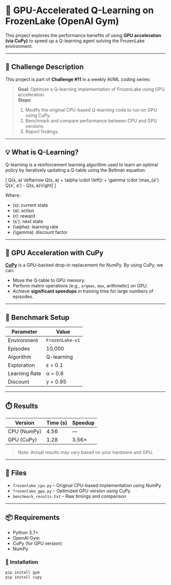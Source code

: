 # 🧊 GPU-Accelerated Q-Learning on FrozenLake (OpenAI Gym)

This project explores the performance benefits of using **GPU acceleration (via CuPy)** to speed up a Q-learning agent solving the FrozenLake environment.

---

## 📌 Challenge Description

This project is part of **Challenge #11** in a weekly AI/ML coding series:

> **Goal**: Optimize a Q-learning implementation of FrozenLake using GPU acceleration.  
> **Steps**:
> 1. Modify the original CPU-based Q-learning code to run on GPU using CuPy.
> 2. Benchmark and compare performance between CPU and GPU versions.
> 3. Report findings.

---

## 💡 What is Q-Learning?

Q-learning is a reinforcement learning algorithm used to learn an optimal policy by iteratively updating a Q-table using the Bellman equation:

\[
Q(s, a) \leftarrow Q(s, a) + \alpha \cdot \left[r + \gamma \cdot \max_{a'} Q(s', a') - Q(s, a)\right]
\]

Where:
- \(s\): current state
- \(a\): action
- \(r\): reward
- \(s'\): next state
- \(\alpha\): learning rate
- \(\gamma\): discount factor

---

## 🚀 GPU Acceleration with CuPy

[**CuPy**](https://cupy.dev/) is a GPU-backed drop-in replacement for NumPy. By using CuPy, we can:
- Move the Q-table to GPU memory.
- Perform matrix operations (e.g., `argmax`, `max`, arithmetic) on GPU.
- Achieve **significant speedups** in training time for large numbers of episodes.

---

## 🧪 Benchmark Setup

| Parameter     | Value          |
|---------------|----------------|
| Environment   | `FrozenLake-v1` |
| Episodes      | 10,000         |
| Algorithm     | Q-learning     |
| Exploration   | ε = 0.1        |
| Learning Rate | α = 0.8        |
| Discount      | γ = 0.95       |

---

## ⏱️ Results

| Version       | Time (s) | Speedup |
|---------------|----------|---------|
| CPU (NumPy)   | 4.56     | —       |
| GPU (CuPy)    | 1.28     | 3.56×   |

> Note: Actual results may vary based on your hardware and GPU.

---

## 📂 Files

- `frozenlake_cpu.py` – Original CPU-based implementation using NumPy
- `frozenlake_gpu.py` – Optimized GPU version using CuPy
- `benchmark_results.txt` – Raw timings and comparison

---

## 📦 Requirements

- Python 3.7+
- OpenAI Gym
- CuPy (for GPU version)
- NumPy

### 🔧 Installation

```bash
pip install gym
pip install cupy

